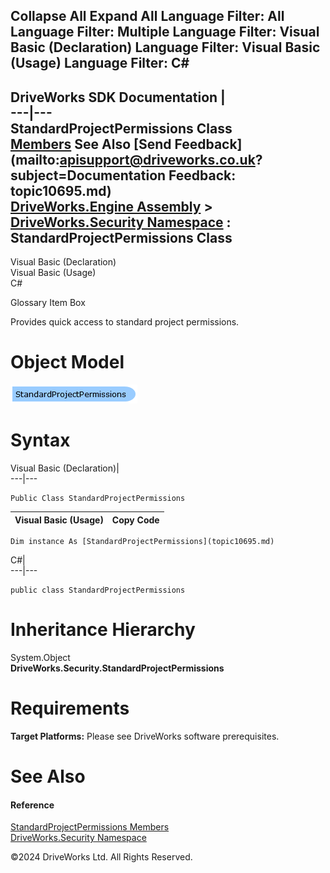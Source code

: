        

 Collapse All Expand All  Language Filter: All  Language Filter: Multiple  Language Filter: Visual Basic (Declaration) Language Filter: Visual Basic (Usage) Language Filter: C#  
---  
DriveWorks SDK Documentation  |   
---|---  
StandardProjectPermissions Class   
[Members](topic10696.md) See Also [Send Feedback](mailto:apisupport@driveworks.co.uk?subject=Documentation Feedback: topic10695.md)  
[DriveWorks.Engine Assembly](topic2156.md) > [DriveWorks.Security Namespace](topic10574.md) : StandardProjectPermissions Class  
---  
  
Visual Basic (Declaration)    
Visual Basic (Usage)    
C# 

Glossary Item Box

Provides quick access to standard project permissions. 

# Object Model

![](dotnetdiagramimages/image538.png)

# Syntax

Visual Basic (Declaration)|   
---|---  
      
    
    Public Class StandardProjectPermissions   
  
Visual Basic (Usage)| Copy Code  
---|---  
      
    
    Dim instance As [StandardProjectPermissions](topic10695.md)  
  
C#|   
---|---  
      
    
    public class StandardProjectPermissions   
  
# Inheritance Hierarchy

System.Object  
**DriveWorks.Security.StandardProjectPermissions**  


# Requirements

**Target Platforms:** Please see DriveWorks software prerequisites.

# See Also

#### Reference

[StandardProjectPermissions Members](topic10696.md)   
[DriveWorks.Security Namespace](topic10574.md)

©2024 DriveWorks Ltd. All Rights Reserved.
